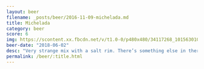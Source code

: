```yaml
---
layout: beer
filename: _posts/beer/2016-11-09-michelada.md
title: Michelada
category: beer
score: 6
img: https://scontent.xx.fbcdn.net/v/t1.0-0/p480x480/34117268_10156301079588745_8349914832903864320_n.jpg?_nc_cat=111&oh=213f428a194281f3bc59093ebbbc00f3&oe=5C1B7349
beer-date: "2018-06-02"
desc: "Very strange mix with a salt rim. There’s something else in there but the salt overpowers it. Most of the chilli sank to the bottom so it wasn’t as spicy as described"
permalink: /beer/:title.html
---
```

